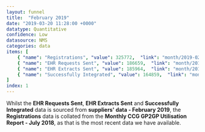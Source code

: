 ```yaml
---
layout: funnel
title:  "February 2019"
date: "2019-03-20 11:28:00 +0000"
datatype: Quantitative
confidence: Low
datasource: NMS
categories: data
items: [
    { "name": "Registrations", "value": 325772,  "link": "month/2019-02/registrations/registrations" },
    { "name": "EHR Requests Sent", "value": 186659,  "link": "month/2019-02/requests/requests" },
    { "name": "EHR Extracts Sent", "value": 185964,  "link": "month/2019-02/extracts/extracts" },
    { "name": "Successfully Integrated", "value": 164859,  "link": "month/2019-02/integrations/integrations" }
]
index: 1
---
```

Whilst the **EHR Requests Sent**, **EHR Extracts Sent** and **Successfully Integrated** data is sourced from **suppliers' data - February 2019**, the **Registrations** data is collated from the **Monthly CCG GP2GP Utilisation Report - July 2018**, as that is the most recent data we have available.
